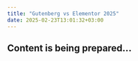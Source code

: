 ```yaml
---
title: "Gutenberg vs Elementor 2025"
date: 2025-02-23T13:01:32+03:00
---
```


## Content is being prepared...
